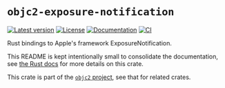 # `objc2-exposure-notification`

[![Latest version](https://badgen.net/crates/v/objc2-exposure-notification)](https://crates.io/crates/objc2-exposure-notification)
[![License](https://badgen.net/badge/license/MIT/blue)](../LICENSE.txt)
[![Documentation](https://docs.rs/objc2-exposure-notification/badge.svg)](https://docs.rs/objc2-exposure-notification/)
[![CI](https://github.com/madsmtm/objc2/actions/workflows/ci.yml/badge.svg)](https://github.com/madsmtm/objc2/actions/workflows/ci.yml)

Rust bindings to Apple's framework ExposureNotification.

This README is kept intentionally small to consolidate the documentation, see
[the Rust docs](https://docs.rs/objc2-exposure-notification/) for more details on this crate.

This crate is part of the [`objc2` project](https://github.com/madsmtm/objc2),
see that for related crates.
